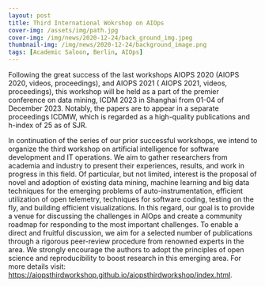 ```yaml
---
layout: post
title: Third International Wokrshop on AIOps
cover-img: /assets/img/path.jpg
cover-img: /img/news/2020-12-24/back_ground_img.jpeg
thumbnail-img: /img/news/2020-12-24/background_image.png
tags: [Academic Saloon, Berlin, AIOps]
---
```


Following the great success of the last workshops AIOPS 2020 (AIOPS 2020, videos, proceedings), and AIOPS 2021 ( AIOPS 2021, videos, proceedings), this workshop will be held as a part of the premier conference on data mining, ICDM 2023 in Shanghai from 01-04 of December 2023. Notably, the papers are to appear in a separate proceedings ICDMW, which is regarded as a high-quality publications and h-index of 25 as of SJR.

In continuation of the series of our prior successful workshops, we intend to organize the third workshop on artificial intelligence for software development and IT operations. We aim to gather researchers from academia and industry to present their experiences, results, and work in progress in this field. Of particular, but not limited, interest is the proposal of novel and adoption of existing data mining, machine learning and big data techniques for the emerging problems of auto-instrumentation, efficient utilization of open telemetry, techniques for software coding, testing on the fly, and building efficient visualizations. In this regard, our goal is to provide a venue for discussing the challenges in AIOps and create a community roadmap for responding to the most important challenges. To enable a direct and fruitful discussion, we aim for a selected number of publications through a rigorous peer-review procedure from renowned experts in the area. We strongly encourage the authors to adopt the principles of open science and reproducibility to boost research in this emerging area. For more details visit: https://aiopsthirdworkshop.github.io/aiopsthirdworkshop/index.html. 